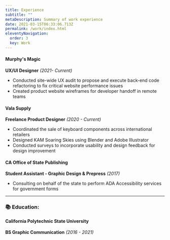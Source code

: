 ```yaml
---
title: Experience
subtitle: ""
metaDescription: Summary of work experience
date: 2021-03-15T06:33:06.713Z
permalink: /work/index.html
eleventyNavigation:
  order: 3
  key: Work
---
```

#### Murphy's Magic

**UX/UI Designer** *(2021- Current)*

* Conducted site-wide UX audit to propose and execute back-end code refactoring to fix critical website performance issues
* Created product website wireframes for developer handoff in remote teams

#### Vala Supply

**Freelance Product Designer** *(2020 - Current)*

* Coordinated the sale of keyboard components across international retailers
* Designed KAM Soaring Skies using Blender and Adobe Illustrator
* Conducted surveys to incorporate usability and design feedback for design improvement

#### CA Office of State Publishing

**Student Assistant - Graphic Design & Prepress** *(2017)*

* Consulting on behalf of the state to perform ADA Accessibility services for government forms

- - -

### 📚 Education:

#### California Polytechnic State University

**BS Graphic Communication** *(2016 - 2021)*